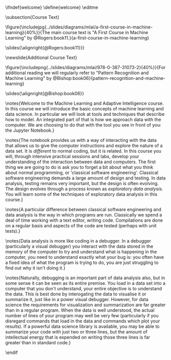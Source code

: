 \ifndef{welcome}
\define{welcome}
\editme

\subsection{Course Text}

\figure{\includejpg{../slides/diagrams/mlai/a-first-course-in-machine-learning}{40%}}{The main course text is "A First Course in Machine Learning" by @Rogers:book11.}{a-first-course-in-machine-learning}

\slides{\alignright{@Rogers:book11}}}

\newslide{Additional Course Text}

\figure{\includepng{../slides/diagrams/mlai/978-0-387-31073-2}{40%}}{For additional reading we will regularly refer to "Pattern Recognition and Machine Learning" by @Bishop:book06}{pattern-recognition-and-machine-learning}

\slides{\alignright{@Bishop:book06}}

\notes{Welcome to the Machine Learning and Adaptive
Intelligence course. In this course we will introduce the basic concepts of
machine learning and data science. In particular we will look at tools and
techniques that describe how to model. An integrated part of that is how we
approach data with the computer. We are choosing to do that with the tool you
see in front of you: the Jupyter Notebook.}

\notes{The notebook provides us with a way
of interacting with the data that allows us to give the computer instructions
and explore the nature of a data set. It is *different* to normal coding, but it
is related. In this course you will, through intensive practical sessions and
labs, develop your understanding of the interaction between data and computers.
The first thing we are going to do is ask you to forget a bit about what you
think about normal programming, or 'classical software engineering'. Classical
software engineering demands a large amount of design and testing. In data
analysis, testing remains very important, but the design is often evolving. The
design evolves through a process known as *exploratory data analysis*. You will
learn some of the techniques of exploratory data analysis in this course.}

\notes{A particular difference between classical software engineering and data analysis
is the way in which programs are run. Classically we spend a deal of time
working with a text editor, writing code. Compilations are done on a regular
basis and aspects of the code are tested (perhaps with unit tests).}

\notes{Data analysis is more like coding in a debugger. In a debugger (particularly a visual
debugger) you interact with the data stored in the memory of the computer to try
and understand what is happening in the computer, you need to understand exactly
what your bug is: you often have a fixed idea of what the program is trying to
do, you are just struggling to find out why it isn't doing it.}

\notes{Naturally, debugging is an important part of data analysis also, but in some sense it can
be seen as its entire premise. You load in a data set into a computer that you
don't understand, your entire objective is to understand the data. This is best
done by interogating the data to visualise it or summarize it, just like in a
power visual debugger. However, for data science the requirements for
visualization and summarization are far greater than in a regular program. When
the data is well understood, the actual number of lines of your program may well
be very few (particularly if you disregard commands that load in the data and
commands which plot your results). If a powerful data science library is
available, you may be able to summarize your code with just two or three lines,
but the amount of intellectual energy that is expended on writing those three
lines is far greater than in standard code.}

\endif
